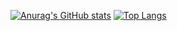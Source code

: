 
[![Anurag's GitHub stats](https://github-readme-stats.vercel.app/api?username=ethan-r-gallup&count_private=true&line_height=27)](https://github.com/anuraghazra/github-readme-stats)
[![Top Langs](https://github-readme-stats.vercel.app/api/top-langs/?username=ethan-r-gallup&exclude_repo=Numerical-Methods,Fund-process-eng)](https://github.com/anuraghazra/github-readme-stats)
